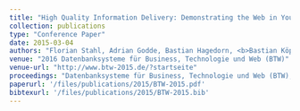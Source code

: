 ```yaml
---
title: "High Quality Information Delivery: Demonstrating the Web in Your Pocket for Cineast Tourists"
collection: publications
type: "Conference Paper"
date: 2015-03-04
authors: "Florian Stahl, Adrian Godde, Bastian Hagedorn, <b>Bastian Köpcke</b>, Martin Rehberger, and Gottfried Vossen"
venue: "2016 Datenbanksysteme für Business, Technologie und Web (BTW)"
venue-url: "http://www.btw-2015.de/?startseite"
proceedings: "Datenbanksysteme für Business, Technologie und Web (BTW), 16. Fachtagung des GI-Fachbereichs 'Datenbanken und Informationssysteme' (DBIS), 4.-6.3.2015 in Hamburg, Germany. Proceedings"
paperurl: '/files/publications/2015/BTW-2015.pdf'
bibtexurl: '/files/publications/2015/BTW-2015.bib'
---
```

